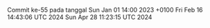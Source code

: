 Commit ke-55 pada tanggal Sun Jan 01 14:00 2023 +0100
Fri Feb 16 14:43:06 UTC 2024
Sun Apr 28 11:23:15 UTC 2024
